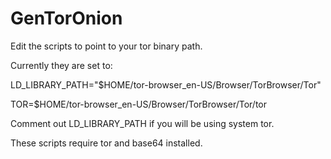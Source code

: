# GenTorOnion

Edit the scripts to point to your tor binary path.

Currently they are set to:

LD_LIBRARY_PATH="$HOME/tor-browser_en-US/Browser/TorBrowser/Tor"

TOR=$HOME/tor-browser_en-US/Browser/TorBrowser/Tor/tor

Comment out LD_LIBRARY_PATH if you will be using system tor.

These scripts require tor and base64 installed.
